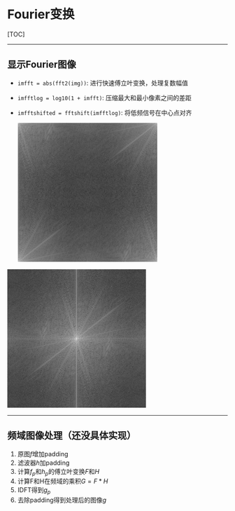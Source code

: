 # Fourier变换

[TOC]

------

## 显示Fourier图像

- `imfft = abs(fft2(img))`: 进行快速傅立叶变换，处理复数幅值

- `imfftlog = log10(1 + imfft)`: 压缩最大和最小像素之间的差距

- `imfftshifted = fftshift(imfftlog)`: 将低频信号在中心点对齐

  <img src="ScreenShots/imfftlog.png" alt="imfftlog" style="zoom:50%;" />

<img src="ScreenShots/imfftshifted.png" alt="imfftshifted" style="zoom:50%;" />

------

## 频域图像处理（还没具体实现）

1. 原图$f$增加padding
2. 滤波器$h$加padding
3. 计算$f_p$和$h_p$的傅立叶变换$F$和$H$
4. 计算F和H在频域的乘积$G=F*H$
5. IDFT得到$g_p$
6. 去除padding得到处理后的图像$g$